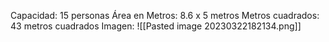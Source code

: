 Capacidad: 15 personas
Área en Metros: 8.6 x 5 metros
Metros cuadrados: 43 metros cuadrados
Imagen:
![[Pasted image 20230322182134.png]]
